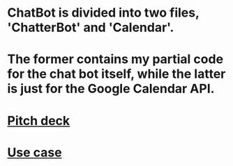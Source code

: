 # ChatBot is divided into two files, 'ChatterBot' and 'Calendar'. 
# The former contains my partial code for the chat bot itself, while the latter is just for the Google Calendar API. 
# [Pitch deck](https://app.pitch.com/app/presentation/d92b1c31-195e-4c7a-bd18-4ef5b5c22fed/5a49967f-0c00-432d-904d-2c11c3ff083f)
# [Use case](https://www.youtube.com/watch?v=-04OcRJnrgI)
